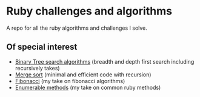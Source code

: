 # Ruby challenges and algorithms
A repo for all the ruby algorithms and challenges I solve.

## Of special interest
* [Binary Tree search algorithms](Searching_Binary_Trees/sbt.rb) (breadth and depth first search including recursively takes)
* [Merge sort](Merge_Sort/mergesort.rb) (minimal and efficient code with recursion)
* [Fibonacci](|Fibonacci/fibonacci.rb) (my take on fibonacci algorithms)
* [Enumerable methods](Enumerable_Methods/enumerable.rb) (my take on common ruby methods)
